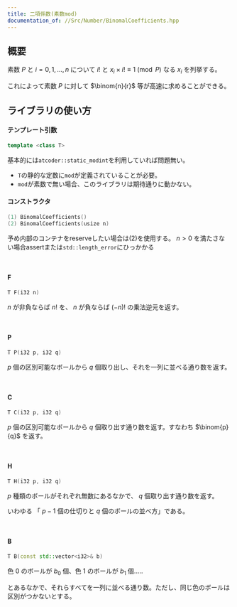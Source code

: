 ```yaml
---
title: 二項係数(素数mod)
documentation_of: //Src/Number/BinomalCoefficients.hpp
---
```


## 概要

素数 $P$ と $i = 0, 1, \dots, n$ について $i!$ と $x_{i}\times i!\equiv 1\pmod{P}$ なる $x_{i}$ を列挙する。

これによって素数 $P$ に対して $\binom{n}{r}$ 等が高速に求めることができる。

## ライブラリの使い方

#### テンプレート引数

```cpp
template <class T>
```

基本的には`atcoder::static_modint`を利用していれば問題無い。

- `T`の静的な定数に`mod`が定義されていることが必要。
- `mod`が素数で無い場合、このライブラリは期待通りに動かない。

#### コンストラクタ

```cpp
(1) BinomalCoefficients()
(2) BinomalCoefficients(usize n)
```

予め内部のコンテナをreserveしたい場合は(2)を使用する。 $n \gt 0$ を満たさない場合assertまたは`std::length_error`にひっかかる

<br />

#### F

```cpp
T F(i32 n)
```

$n$ が非負ならば $n!$ を、 $n$ が負ならば $(-n)!$ の乗法逆元を返す。

<br />

#### P

```cpp
T P(i32 p, i32 q)
```

$p$ 個の区別可能なボールから $q$ 個取り出し、それを一列に並べる通り数を返す。

<br />

#### C

```cpp
T C(i32 p, i32 q)
```

$p$ 個の区別可能なボールから $q$ 個取り出す通り数を返す。すなわち $\binom{p}{q}$ を返す。

<br />

#### H

```cpp
T H(i32 p, i32 q)
```

$p$ 種類のボールがそれぞれ無数にあるなかで、 $q$ 個取り出す通り数を返す。

いわゆる 「 $p - 1$ 個の仕切りと $q$ 個のボールの並べ方」である。

<br />

#### B

```cpp
T B(const std::vector<i32>& b)
```

色 $0$ のボールが $b_0$ 個、色 $1$ のボールが $b_{1}$ 個.....

とあるなかで、それらすべてを一列に並べる通り数。ただし、同じ色のボールは区別がつかないとする。
